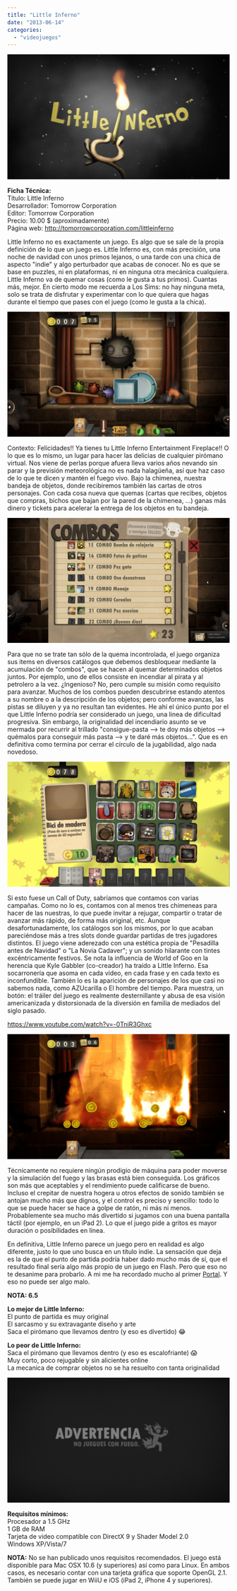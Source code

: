```yaml
---
title: "Little Inferno"
date: "2013-06-14"
categories: 
  - "videojuegos"
---
```


![](images/little-inferno.jpg)

**Ficha Técnica:**  
Título: Little Inferno  
Desarrollador: Tomorrow Corporation  
Editor: Tomorrow Corporation  
Precio: 10.00 $ (aproximadamente)  
Página web: http://tomorrowcorporation.com/littleinferno

Little Inferno no es exactamente un juego. Es algo que se sale de la propia definición de lo que un juego es. Little Inferno es, con más precisión, una noche de navidad con unos primos lejanos, o una tarde con una chica de aspecto "indie" y algo perturbador que acabas de conocer. No es que se base en puzzles, ni en plataformas, ni en ninguna otra mecánica cualquiera. Little Inferno va de quemar cosas (como le gusta a tus primos). Cuantas más, mejor. En cierto modo me recuerda a Los Sims: no hay ninguna meta, solo se trata de disfrutar y experimentar con lo que quiera que hagas durante el tiempo que pases con el juego (como le gusta a la chica).

![](images/little-inferno-fireplace.jpg)

Contexto: Felicidades!! Ya tienes tu Little Inferno Entertainment Fireplace!! O lo que es lo mismo, un lugar para hacer las delicias de cualquier pirómano virtual. Nos viene de perlas porque afuera lleva varios años nevando sin parar y la previsión meteorológica no es nada halagüeña, así que haz caso de lo que te dicen y mantén el fuego vivo. Bajo la chimenea, nuestra bandeja de objetos, donde recibiremos también las cartas de otros personajes. Con cada cosa nueva que quemas (cartas que recibes, objetos que compras, bichos que bajan por la pared de la chimenea, ...) ganas más dinero y tickets para acelerar la entrega de los objetos en tu bandeja.

![](images/little-inferno-combos.jpg)

Para que no se trate tan sólo de la quema incontrolada, el juego organiza sus items en diversos catálogos que debemos desbloquear mediante la acumulación de "combos", que se hacen al quemar determinados objetos juntos. Por ejemplo, uno de ellos consiste en incendiar al pirata y al petrolero a la vez. ¿Ingenioso? No, pero cumple su misión como requisito para avanzar. Muchos de los combos pueden descubrirse estando atentos a su nombre o a la descripción de los objetos; pero conforme avanzas, las pistas se diluyen y ya no resultan tan evidentes. He ahí el único punto por el que Little Inferno podría ser considerado un juego, una linea de dificultad progresiva. Sin embargo, la originalidad del incendiario asunto se ve mermada por recurrir al trillado "consigue-pasta --> te doy más objetos --> quémalos para conseguir más pasta --> y te daré más objetos...". Que es en definitiva como termina por cerrar el círculo de la jugabilidad, algo nada novedoso.

![](images/little-inferno-catalog.jpg)

Si esto fuese un Call of Duty, sabríamos que contamos con varias campañas. Como no lo es, contamos con al menos tres chimeneas para hacer de las nuestras, lo que puede invitar a rejugar, compartir o tratar de avanzar más rápido, de forma más original, etc. Aunque desafortunadamente, los catálogos son los mismos, por lo que acaban pareciéndose más a tres slots donde guardar partidas de tres jugadores distintos. El juego viene aderezado con una estética propia de "Pesadilla antes de Navidad" o "La Novia Cadaver"; y un sonido hilarante con tintes excéntricamente festivos. Se nota la influencia de World of Goo en la herencia que Kyle Gabbler (co-creador) ha traído a Little Inferno. Esa socarronería que asoma en cada vídeo, en cada frase y en cada texto es inconfundible. También lo es la aparición de personajes de los que casi no sabemos nada, como AZUcarilla o El hombre del tiempo. Para muestra, un botón: el tráiler del juego es realmente desternillante y abusa de esa visión americanizada y distorsionada de la diversión en familia de mediados del siglo pasado.

https://www.youtube.com/watch?v=-0TniR3Ghxc

![](images/little-inferno-fire.jpg)

Técnicamente no requiere ningún prodigio de máquina para poder moverse y la simulación del fuego y las brasas está bien conseguida. Los gráficos son más que aceptables y el rendimiento puede calificarse de bueno. Incluso el crepitar de nuestra hogera u otros efectos de sonido también se antojan mucho más que dignos, y el control es preciso y sencillo: todo lo que se puede hacer se hace a golpe de ratón, ni más ni menos. Probablemente sea mucho más divertido si jugamos con una buena pantalla táctil (por ejemplo, en un iPad 2). Lo que el juego pide a gritos es mayor duración o posibilidades en línea.

En definitiva, Little Inferno parece un juego pero en realidad es algo diferente, justo lo que uno busca en un título indie. La sensación que deja es la de que el punto de partida podría haber dado mucho más de sí, que el resultado final sería algo más propio de un juego en Flash. Pero que eso no te desanime para probarlo. A mi me ha recordado mucho al primer [Portal](../../../2007/10/portal-orange-box/). Y eso no puede ser algo malo.

**NOTA: 6.5**

**Lo mejor de Little Inferno:**  
El punto de partida es muy original  
El sarcasmo y su extravagante diseño y arte  
Saca el pirómano que llevamos dentro (y eso es divertido) 😂

**Lo peor de Little Inferno:**  
Saca el pirómano que llevamos dentro (y eso es escalofriante) 😱  
Muy corto, poco rejugable y sin alicientes online  
La mecanica de comprar objetos no se ha resuelto con tanta originalidad

![](images/little-inferno-warning.jpg)

**Requisitos mínimos:**  
Procesador a 1.5 GHz  
1 GB de RAM  
Tarjeta de video compatible con DirectX 9 y Shader Model 2.0  
Windows XP/Vista/7

**NOTA:** No se han publicado unos requisitos recomendados. El juego está disponible para Mac OSX 10.6 (y superiores) así como para Linux. En ambos casos, es necesario contar con una tarjeta gráfica que soporte OpenGL 2.1. También se puede jugar en WiiU e iOS (iPad 2, iPhone 4 y superiores).